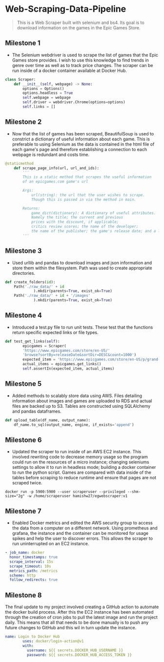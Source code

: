 # Web-Scraping-Data-Pipeline

> This is a Web Scraper built with selenium and bs4. Its goal is to download information on the games in the Epic Games Store.  

## Milestone 1

- The Selenium webdriver is used to scrape the list of games that the Epic Games store provides. I wish to use this knowledge to find trends in genre over time as well as to track price changes. The scraper can be run inside of a docker container available at Docker Hub.

```python
class Scraper:
    def __init__(self, webpage) -> None:
        options = Options()
        options.headless = True
        self.webpage = webpage
        self.driver = webdriver.Chrome(options=options)
        self.links = []
```

## Milestone 2

- Now that the list of games has been scraped, BeautifulSoup is used to constrict a dictionary of useful information about each game. This is preferable to using Selenium as the data is contained in the html file of each game's page and therefore establishing a connection to each webpage is redundant and costs time. 

```python
@staticmethod
    def scrape_page_info(url, url_and_ids):
        '''
        This is a static method that scrapes the useful information 
        of an epicgames.com game's url

        Args: 
            url(string): the url that the user wishes to scrape.
            Though this is passed in via the method in main.

        Returns: 
            game_dict(dictionary): A dictionary of useful attributes.
            Namely the title; the current and previous
            prices with the discount, if applicable;
            critics review scores; the name of the developer;
            the name of the publisher; the game's release date; and a list of photo urls
        '''
```

## Milestone 3

- Used urllib and pandas to download images and json information and store them within the filesystem. Path was used to create appropriate directories.

```python
def create_folders(id):
    Path('./raw_data/' + id
             ).mkdir(parents=True, exist_ok=True)
    Path('./raw_data/' + id + '/images'
             ).mkdir(parents=True, exist_ok=True)
```

## Milestone 4

- Introduced a test.py file to run unit tests. These test that the functions return specific expected links or file types.

```python
def test_get_links(self):
        epicgames = Scraper(
        'https://www.epicgames.com/store/en-US/'
        'browse?sortBy=releaseDate&sortDir=DESC&count=1000')
        expected_item = 'https://www.epicgames.com/store/en-US/p/grand-theft-auto-v'
        actual_items = epicgames.get_links()
        self.assertIn(expected_item, actual_items)
```

## Milestone 5 

- Added methods to scalably store data using AWS. Files detailing information about images and games are uploaded to RDS and actual files are backed up to S3. Tables are constructed using SQLAlchemy and pandas dataframes. 

```python
def upload_table(df_name, output_name):
    df_name.to_sql(output_name, engine, if_exists='append')
```

## Milestone 6

- Updated the scraper to run inside of an AWS EC2 instance. This involved rewriting code to decrease memory usage so the program could run on the resources of a micro instance; changing seleniums settings to allow it to run in headless mode; building a docker container to run the python script. Games are compared with data inside of the tables before scraping to reduce runtime and ensure that pages are not scraped twice.

```docker
docker run -p 5900:5900 --user scraperuser --privileged --shm-size="2g" -w /home/scraperuser hamishw27/egwebscraper:v1
```

## Milestone 7

- Enabled Docker metrics and edited the AWS security group to access the data from a computer on a different network. Using prometheus and grafana, the instance and the container can be monitored for usage spikes and help the user to discover errors. This allows the scraper to run uninterrupted on an EC2 instance.

```yaml
- job_name: docker
  honor_timestamps: true
  scrape_interval: 15s
  scrape_timeout: 10s
  metrics_path: /metrics
  scheme: http
  follow_redirects: true
```

## Milestone 8

The final update to my project involved creating a GitHub action to automate the docker build process. After this the EC2 instance has been automated through the creation of cron jobs to pull the latest image and run the project daily. This means that all that needs to be done manually is to push any future changes to GitHub and this wil in turn update the instance.

```yaml
name: Login to Docker Hub
        uses: docker/login-action@v1
        with:
          username: ${{ secrets.DOCKER_HUB_USERNAME }}
          password: ${{ secrets.DOCKER_HUB_ACCESS_TOKEN }}
```